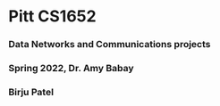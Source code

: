 # Pitt CS1652
### Data Networks and Communications projects
### Spring 2022, Dr. Amy Babay
### Birju Patel
